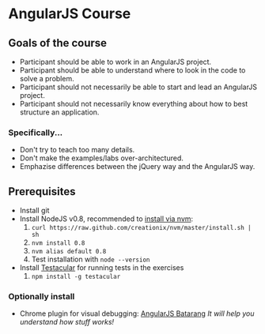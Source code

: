 # AngularJS Course

## Goals of the course

  * Participant should be able to work in an AngularJS project.
  * Participant should be able to understand where to look in the code to solve a problem.
  * Participant should not necessarily be able to start and lead an AngularJS project.
  * Participant should not necessarily know everything about how to best structure an application.

### Specifically...

  * Don't try to teach too many details.
  * Don't make the examples/labs over-architectured.
  * Emphazise differences between the jQuery way and the AngularJS way.

## Prerequisites

  * Install git
  * Install NodeJS v0.8, recommended to [install via nvm](https://github.com/creationix/nvm/tree/master#readme):
    1. `curl https://raw.github.com/creationix/nvm/master/install.sh | sh`
    1. `nvm install 0.8`
    1. `nvm alias default 0.8`
    1. Test installation with `node --version`
  * Install [Testacular](http://testacular.github.com/) for running tests in the exercises
    1. `npm install -g testacular`

### Optionally install

  * Chrome plugin for visual debugging: [AngularJS Batarang](https://chrome.google.com/webstore/detail/angularjs-batarang/ighdmehidhipcmcojjgiloacoafjmpfk)
    _It will help you understand how stuff works!_